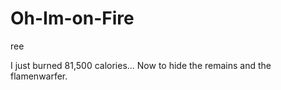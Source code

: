 # Oh-Im-on-Fire

ree

I just burned 81,500 calories... Now to hide the remains and the flamenwarfer.
